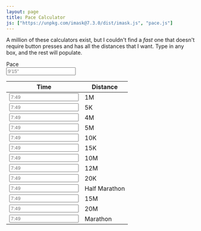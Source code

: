 ```yaml
---
layout: page
title: Pace Calculator
js: ["https://unpkg.com/imask@7.3.0/dist/imask.js", "pace.js"]
---
```


A million of these calculators exist, but I couldn't find a _fast_ one that doesn't require button presses and has all the distances that I want. Type in any box, and the rest will populate.

<div class="field">
	<label class="label">Pace</label>
		<div class="control">
		<input class="input" type="text" class="input pace-input" placeholder="9'15&quot;">
	</div>
</div>


<table class="table">
    <thead>
        <tr>
            <th>Time</th>
            <th>Distance</th>
        </tr>
    </thead>
    <tbody>
        <tr>
            <td>
                <div class="control">
                    <input class="input" type="text" class="input time-input time-input-1M" placeholder="7:49">
                </div>
            </td>
            <td>
                1M
            </td>
        </tr>
        <tr>
            <td>
                <div class="control">
                    <input class="input" type="text" class="input time-input time-input-5K" placeholder="7:49">
                </div>
            </td>
            <td>
                5K
            </td>
        </tr>
        <tr>
            <td>
                <div class="control">
                    <input class="input" type="text" class="input time-input time-input-4M" placeholder="7:49">
                </div>
            </td>
            <td>
                4M
            </td>
        </tr>
        <tr>
            <td>
                <div class="control">
                    <input class="input" type="text" class="input time-input time-input-5M" placeholder="7:49">
                </div>
            </td>
            <td>
                5M
            </td>
        </tr>
        <tr>
            <td>
                <div class="control">
                    <input class="input" type="text" class="input time-input time-input-10K" placeholder="7:49">
                </div>
            </td>
            <td>
                10K
            </td>
        </tr>
        <tr>
            <td>
                <div class="control">
                    <input class="input" type="text" class="input time-input time-input-15K" placeholder="7:49">
                </div>
            </td>
            <td>
                15K
            </td>
        </tr>
        <tr>
            <td>
                <div class="control">
                    <input class="input" type="text" class="input time-input time-input-10M" placeholder="7:49">
                </div>
            </td>
            <td>
                10M
            </td>
        </tr>
        <tr>
            <td>
                <div class="control">
                    <input class="input" type="text" class="input time-input time-input-12M" placeholder="7:49">
                </div>
            </td>
            <td>
                12M
            </td>
        </tr>
        <tr>
            <td>
                <div class="control">
                    <input class="input" type="text" class="input time-input time-input-20K" placeholder="7:49">
                </div>
            </td>
            <td>
                20K
            </td>
        </tr>
        <tr>
            <td>
                <div class="control">
                    <input class="input" type="text" class="input time-input time-input-half" placeholder="7:49">
                </div>
            </td>
            <td>
                Half Marathon
            </td>
        </tr>
        <tr>
            <td>
                <div class="control">
                    <input class="input" type="text" class="input time-input time-input-15M" placeholder="7:49">
                </div>
            </td>
            <td>
                15M
            </td>
        </tr>
        <tr>
            <td>
                <div class="control">
                    <input class="input" type="text" class="input time-input time-input-20M" placeholder="7:49">
                </div>
            </td>
            <td>
                20M
            </td>
        </tr>
        <tr>
            <td>
                <div class="control">
                    <input class="input" type="text" class="input time-input time-input-marathon" placeholder="7:49">
                </div>
            </td>
            <td>
                Marathon
            </td>
        </tr>
        <!-- <tr>
            <td>
                <div class="control">
                    <input class="input" type="text" class="input time-input time-input-custom" placeholder="7:49">
                </div>
            </td>
            <td>
                <div class="field has-addons">
                <p class="control">
                    <input class="input distance-input-custom" type="number" placeholder="50">
                </p>
                <p class="control">
                <span class="select">
                <select class="unit-input-custom">
                    <option>Miles</option>
                    <option>Kilometers</option>
                </select>
                </span>
                </p>
                </div>
            </td>
        </tr> -->
    </tbody>
</table>